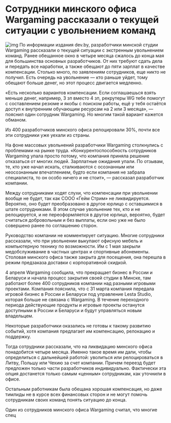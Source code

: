 # Сотрудники минского офиса Wargaming рассказали о текущей ситуации с увольнением команд

![img](./5xtcvfnlxmhiqjehg2uwysjqacm.jpeg)
По информации издания dev.by, разработчики минской студии Wargaming рассказали о текущей ситуации с экстренным увольнением команд. Ранее обещанное окно в четыре месяца сжалось до конца мая для большинства основных разработчиков. От них требуют сдать дела и передать все наработки, а также обещают до пяти зарплат в качестве компенсации. Столько много, по заявлениям сотрудников, еще никто не получил. Есть очередь на увольнение — кто раньше уйдет, тому обещают больше денег, но этот процесс двигается медленно.

«Есть несколько вариантов компенсации. Если соглашаешься взять меньше денег, например, 3 зп вместо 4 зп, рекрутеры WG тебе помогут с составлением резюме и якобы с поиском работы, ещё у тебя остаётся доступ к внутренним обучающим ресурсам на 2 или 3 месяца», — пояснил один сотрудник Wargaming. Но многим такой вариант кажется обманом.

Из 400 разработчиков минского офиса релоцировали 30%, почти все эти сотрудники уже уехали из страны.

На фоне массовых увольнений разработчики Wargaming столкнулись с проблемами на рынке труда. «Конкурентоспособность сотрудников Wargaming упала просто потому, что компания приняла решение отказаться от многих людей. Зарплатные ожидания упали. По отзывам, те, кто уже начал искать, сталкиваются с осознанным или неосознанным впечатлением, будто если компания не забрала специалиста, то он особо ничего и не стоит», — рассказал разработчик компании.

Между сотрудниками ходят слухи, что компенсации при увольнении вообще не будет, так как СООО «Гейм Стрим» не ликвидируется. Вероятно, оно будет преобразовано в другое юрлицо с оставшимися в штате сотрудниками. В этом случае увольнение тех, кто и не релоцируется, и не переоформляется в другое юрлицо, вероятно, будет считаться добровольным и без выплаты, если оно уже не было совершено ранее по соглашению сторон.

Руководство компании не комментирует ситуацию. Многие сотрудники рассказали, что при увольнении выкупают офисную мебель и компьютерную технику по возможности. Им с 1 мая закрыли медобслуживание в частных центрах и спортивные абонементы. Столовая минского офиса также закрыта для посещения, она перешла в режим предзаказа доставки с корпоративной скидкой.

4 апреля Wargaming сообщила, что прекращает бизнес в России и Беларуси и начала процесс закрытия своей студии в Минске, там работают более 400 сотрудников компании над разными игровыми проектами. Компания пояснила, что с 31 марта компания передала игровой бизнес в России и Беларуси под управление Lesta Studio, которая больше не связана с Wargaming. В течение переходного периода действующие продукты и игровые проекты останутся доступными в России и Беларуси и будут управляться новым владельцем.

Некоторые разработчики оказались не готовы к такому развитию событий, хотя компания предлагает им компенсацию, релокацию и поддержку.

Тогда сотрудники рассказали, что на ликвидацию минского офиса понадобится четыре месяца. Именно такое время им дали, чтобы определиться с дальнейшей работой: уволиться или релоцироваться в Литву, Польшу или Чехию за счет компании. Причем переезд будет предложен только части разработчиков индивидуально. Фактически эта опция достанется только самым «ценным» сотрудникам, как уточнили в офисе.

Остальным работникам была обещана хорошая компенсация, но даже тимлиды не в курсе всех финансовых сторон и не могут помочь сотрудникам своих команд понять ситуацию до конца.

Один из сотрудников минского офиса Wargaming считал, что многие спец
